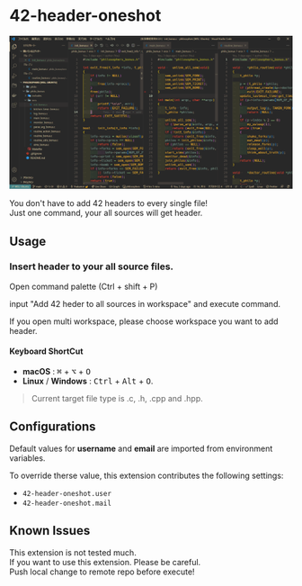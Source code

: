 # 42-header-oneshot

![demo.gif](https://github.com/nakamo326/42-header-oneshot/blob/main/demo.gif)

You don't have to add 42 headers to every single file!\
Just one command, your all sources will get header.

## Usage

### Insert header to your all source files.

Open command palette (Ctrl + shift + P)

input "Add 42 heder to all sources in workspace" and execute command.

If you open multi workspace, please choose workspace you want to add header.

#### Keyboard ShortCut

- **macOS** : <kbd>⌘</kbd> + <kbd>⌥</kbd> + <kbd>O</kbd>
- **Linux** / **Windows** : <kbd>Ctrl</kbd> + <kbd>Alt</kbd> + <kbd>O</kbd>.

> Current target file type is .c, .h, .cpp and .hpp.

## Configurations

Default values for **username** and **email** are imported from environment variables.

To override therse value, this extension contributes the following settings:

- `42-header-oneshot.user`
- `42-header-oneshot.mail`

## Known Issues

This extension is not tested much.\
If you want to use this extension. Please be careful.\
Push local change to remote repo before execute!
